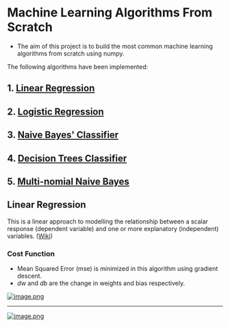 # Machine Learning Algorithms From Scratch

* The aim of this project is to build the most common machine learning algorithms from scratch using numpy.

The following algorithms have been implemented:

## 1. [Linear Regression](https://github.com/chineidu/ML_algos_from_scratch/blob/main/src/linear_regression.py)

## 2. [Logistic Regression](https://github.com/chineidu/ML_algos_from_scratch/blob/main/src/logistic_regression.py)

## 3. [Naive Bayes' Classifier](https://github.com/chineidu/ML_algos_from_scratch/blob/main/src/naive_bayes.py)

## 4. [Decision Trees Classifier](https://github.com/chineidu/ML_algos_from_scratch/blob/main/src/decision_trees.py)

## 5. [Multi-nomial Naive Bayes](https://github.com/chineidu/ML_algos_from_scratch/blob/main/src/multinomial_nb.py)

## Linear Regression

This is a linear approach to modelling the relationship between a scalar response (dependent variable) and one or more explanatory (independent) variables. ([Wiki](https://en.wikipedia.org/wiki/Linear_regression))

### Cost Function

* Mean Squared Error (mse) is minimized in this algorithm using gradient descent.
* *dw* and *db* are the change in weights and bias respectively.

[![image.png](https://i.postimg.cc/SKJGNBQ9/image.png)](https://postimg.cc/WDcZ5fkp)

<hr>

[![image.png](https://i.postimg.cc/TY5GgwkN/image.png)](https://postimg.cc/jLTGrsYy)
